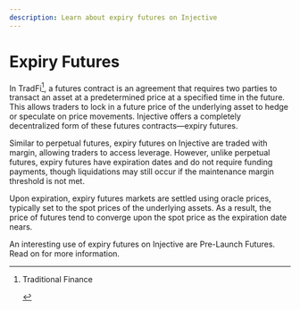```yaml
---
description: Learn about expiry futures on Injective
---
```


# Expiry Futures

In TradFi[^1], a futures contract is an agreement that requires two parties to transact an asset at a predetermined price at a specified time in the future. This allows traders to lock in a future price of the underlying asset to hedge or speculate on price movements. Injective offers a completely decentralized form of these futures contracts—expiry futures.

Similar to perpetual futures, expiry futures on Injective are traded with margin, allowing traders to access leverage. However, unlike perpetual futures, expiry futures have expiration dates and do not require funding payments, though liquidations may still occur if the maintenance margin threshold is not met.

Upon expiration, expiry futures markets are settled using oracle prices, typically set to the spot prices of the underlying assets. As a result, the price of futures tend to converge upon the spot price as the expiration date nears.

An interesting use of expiry futures on Injective are Pre-Launch Futures. Read on for more information.

[^1]: Traditional Finance

    &#x20;    &#x20;
